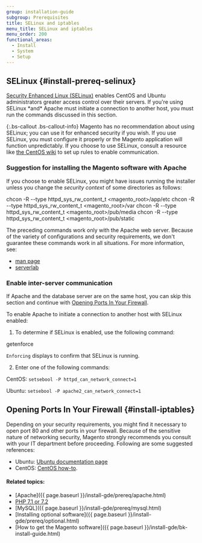 ```yaml
---
group: installation-guide
subgroup: Prerequisites
title: SELinux and iptables
menu_title: SELinux and iptables
menu_order: 200
functional_areas:
  - Install
  - System
  - Setup
---
```


## SELinux {#install-prereq-selinux}
[Security Enhanced Linux (SELinux)](http://selinuxproject.org/page/Main_Page) enables CentOS and Ubuntu administrators greater access control over their servers. If you're using SELinux \*and\* Apache must initiate a connection to another host, you must run the commands discussed in this section.

{:.bs-callout .bs-callout-info}
Magento has no recommendation about using SELinux; you can use it for enhanced security if you wish. If you use SELinux, you must configure it properly or the Magento application will function unpredictably. If you choose to use SELinux, consult a resource like [the CentOS wiki](http://wiki.centos.org/HowTos/SELinux) to set up rules to enable communication.

### Suggestion for installing the Magento software with Apache

If you choose to enable SELinux, you might have issues running the installer unless you change the *security context* of some directories as follows:

 chcon -R --type httpd_sys_rw_content_t <magento_root>/app/etc
 chcon -R --type httpd_sys_rw_content_t <magento_root>/var
 chcon -R --type httpd_sys_rw_content_t <magento_root>/pub/media
 chcon -R --type httpd_sys_rw_content_t <magento_root>/pub/static

The preceding commands work only with the Apache web server. Because of the variety of configurations and security requirements, we don't guarantee these commands work in all situations. For more information, see:

* [man page](http://linux.die.net/man/8/httpd_selinux)
* [serverlab](http://www.serverlab.ca/tutorials/linux/web-servers-linux/configuring-selinux-policies-for-apache-web-servers/)

### Enable inter-server communication

If Apache and the database server are on the same host, you can skip this section and continue with [Opening Ports In Your Firewall](#install-iptables).

To enable Apache to initiate a connection to another host with SELinux enabled:

1. To determine if SELinux is enabled, use the following command:

  getenforce

 `Enforcing` displays to confirm that SELinux is running.

2. Enter one of the following commands:

 CentOS: `setsebool -P httpd_can_network_connect=1`

 Ubuntu: `setsebool -P apache2_can_network_connect=1`

## Opening Ports In Your Firewall {#install-iptables}

Depending on your security requirements, you might find it necessary to open port 80 and other ports in your firewall. Because of the sensitive nature of networking security, Magento strongly recommends you consult with your IT department before proceeding. Following are some suggested references:

* Ubuntu: [Ubuntu documentation page](https://help.ubuntu.com/community/IptablesHowTo)
* CentOS: [CentOS how-to](http://wiki.centos.org/HowTos/Network/IPTables).

#### Related topics:

* [Apache]({{ page.baseurl }}/install-gde/prereq/apache.html)
* [PHP 7.1 or 7.2]({{page.baseurl}}/install-gde/prereq/php-centos-ubuntu.html)
* [MySQL]({{ page.baseurl }}/install-gde/prereq/mysql.html)
* [Installing optional software]({{ page.baseurl }}/install-gde/prereq/optional.html)
* [How to get the Magento software]({{ page.baseurl }}/install-gde/bk-install-guide.html)
